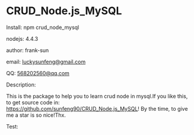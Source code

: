 # CRUD_Node.js_MySQL

Install: npm crud_node_mysql

nodejs:  4.4.3

author:  frank-sun

email:   luckysunfeng@gmail.com

QQ: 568202560@qq.com


Description:
  
This is the package to help you to learn crud node in mysql.If you like this, to get source code in: https://github.com/sunfeng90/CRUD_Node.js_MySQL! By the time, to give me a star is so nice!Thx.

Test:

   
